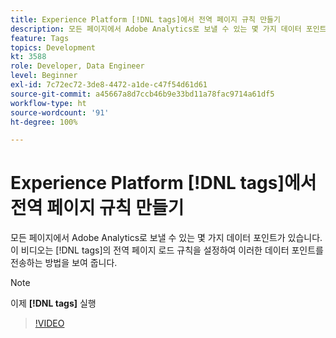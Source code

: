 ```yaml
---
title: Experience Platform [!DNL tags]에서 전역 페이지 규칙 만들기
description: 모든 페이지에서 Adobe Analytics로 보낼 수 있는 몇 가지 데이터 포인트가 있습니다. 이 비디오는 [!DNL tags] 의 전역 페이지 로드 규칙을 설정하여 이러한 데이터 포인트를 전송하는 방법을 보여 줍니다.
feature: Tags
topics: Development
kt: 3588
role: Developer, Data Engineer
level: Beginner
exl-id: 7c72ec72-3de8-4472-a1de-c47f54d61d61
source-git-commit: a45667a8d7ccb46b9e33bd11a78fac9714a61df5
workflow-type: ht
source-wordcount: '91'
ht-degree: 100%

---
```


# Experience Platform [!DNL tags]에서 전역 페이지 규칙 만들기

모든 페이지에서 Adobe Analytics로 보낼 수 있는 몇 가지 데이터 포인트가 있습니다. 이 비디오는 [!DNL tags]의 전역 페이지 로드 규칙을 설정하여 이러한 데이터 포인트를 전송하는 방법을 보여 줍니다.

>[!NOTE]
>
> 이제 **[!DNL tags]** 실행

>[!VIDEO](https://video.tv.adobe.com/v/28769/?quality=12&learn=on)
